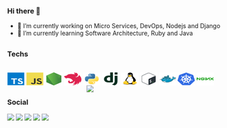 ### Hi there 👋
- 🔭 I’m currently working on Micro Services, DevOps, Nodejs and Django
- 🌱 I’m currently learning Software Architecture, Ruby and Java

##

### Techs

<div style="display: inline_block"></br>
  <a href="https://github.com/viniciusfreitasrj17?tab=repositories&language=typescript" target="_blank"><img align="center" height="30" width="40" src="https://raw.githubusercontent.com/devicons/devicon/master/icons/typescript/typescript-original.svg" /></a>
  <a href="https://github.com/viniciusfreitasrj17?tab=repositories&language=javascript" target="_blank"><img align="center" height="30" width="40" src="https://raw.githubusercontent.com/devicons/devicon/master/icons/javascript/javascript-original.svg" /></a>
  <a href="https://github.com/viniciusfreitasrj17?tab=repositories&q=node" target="_blank"><img align="center" height="30" width="40" src="https://raw.githubusercontent.com/devicons/devicon/master/icons/nodejs/nodejs-original.svg" /></a>
  <a href="https://github.com/viniciusfreitasrj17?tab=repositories&q=nest" target="_blank"><img align="center" height="30" width="40" src="https://raw.githubusercontent.com/devicons/devicon/master/icons/nestjs/nestjs-original.svg" /></a>
  <a href="https://github.com/viniciusfreitasrj17?tab=repositories&language=python" target="_blank"><img align="center" height="30" width="40" src="https://raw.githubusercontent.com/devicons/devicon/master/icons/python/python-original.svg" /></a>
  <a href="https://github.com/viniciusfreitasrj17?tab=repositories&q=django" target="_blank"><img align="center" height="30" width="40" src="https://raw.githubusercontent.com/devicons/devicon/master/icons/django/django-plain.svg" /></a>
  <a href="https://github.com/viniciusfreitasrj17?tab=repositories&language=shell" target="_blank"><img align="center" height="30" width="40" src="https://raw.githubusercontent.com/devicons/devicon/master/icons/linux/linux-original.svg" /></a>
  <a href="https://github.com/viniciusfreitasrj17?tab=repositories&language=shell" target="_blank"><img align="center" height="30" width="40" src="https://raw.githubusercontent.com/devicons/devicon/master/icons/bash/bash-original.svg" /></a>
  <a href="https://github.com/viniciusfreitasrj17?tab=repositories&language=dockerfile" target="_blank"><img align="center" height="30" width="40" src="https://raw.githubusercontent.com/devicons/devicon/master/icons/docker/docker-original.svg" /></a>
  <a href="https://github.com/viniciusfreitasrj17?tab=repositories&q=cicd-github-actions" target="_blank"><img align="center" height="30" width="40" src="https://raw.githubusercontent.com/devicons/devicon/master/icons/kubernetes/kubernetes-plain.svg" /></a>
  <a href="https://github.com/viniciusfreitasrj17?tab=repositories&q=nginx" target="_blank"><img align="center" height="30" width="40" src="https://raw.githubusercontent.com/devicons/devicon/master/icons/nginx/nginx-original.svg" /></a>
  <a href="https://github.com/viniciusfreitasrj17"><img align="right"  width="320" src="https://media.tenor.com/GfSX-u7VGM4AAAAC/coding.gif" /></a>
</div>

##

### Social

<div>
  <a href="mailto:viniciusfreitasrj17@gmail.com" target="_blank"><img src="https://img.shields.io/badge/Gmail-D14836?style=for-the-badge&logo=gmail&logoColor=white" /></a>
  <a href="https://www.linkedin.com/in/marcos-vinicius-49b6ab197/" target="_blank"><img src="https://img.shields.io/badge/LinkedIn-0077B5?style=for-the-badge&logo=linkedin&logoColor=white" /></a>
  <a href="https://discord.gg/rCyBWnw38T" target="_blank"><img src="https://img.shields.io/badge/Discord-7289DA?style=for-the-badge&logo=discord&logoColor=white" /></a>
  <a href="https://gitlab.com/viniciusfreitasrj17" target="_blank"><img src="https://img.shields.io/badge/GitLab-330F63?style=for-the-badge&logo=gitlab&logoColor=white" /></a>
  <a href="https://bitbucket.org/viniciusfreitasrj17home/" target="_blank"><img src="https://img.shields.io/badge/Bitbucket-0747a6?style=for-the-badge&logo=bitbucket&logoColor=white" /></a>
</div>
